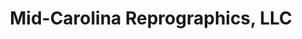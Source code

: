 ---
title: "Mid-Carolina Reprographics, LLC"
url: /charlotte/mid-carolina-reprographics-llc/
shop: Kopieren
---